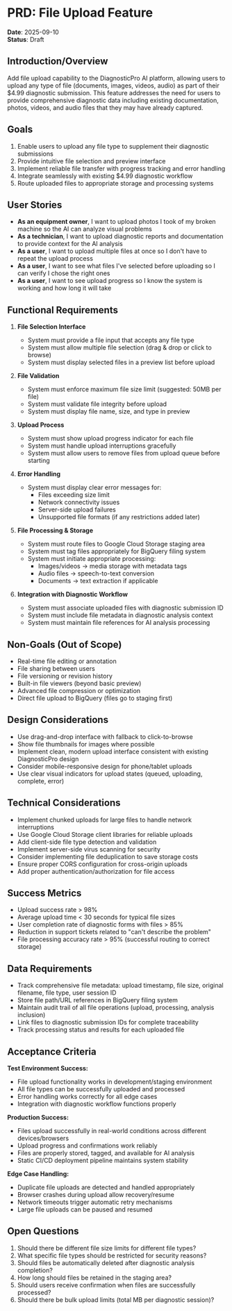 # PRD: File Upload Feature

**Date**: 2025-09-10  
**Status**: Draft

## Introduction/Overview

Add file upload capability to the DiagnosticPro AI platform, allowing users to upload any type of file (documents, images, videos, audio) as part of their $4.99 diagnostic submission. This feature addresses the need for users to provide comprehensive diagnostic data including existing documentation, photos, videos, and audio files that they may have already captured.

## Goals

1. Enable users to upload any file type to supplement their diagnostic submissions
2. Provide intuitive file selection and preview interface
3. Implement reliable file transfer with progress tracking and error handling
4. Integrate seamlessly with existing $4.99 diagnostic workflow
5. Route uploaded files to appropriate storage and processing systems

## User Stories

- **As an equipment owner**, I want to upload photos I took of my broken machine so the AI can analyze visual problems
- **As a technician**, I want to upload diagnostic reports and documentation to provide context for the AI analysis
- **As a user**, I want to upload multiple files at once so I don't have to repeat the upload process
- **As a user**, I want to see what files I've selected before uploading so I can verify I chose the right ones
- **As a user**, I want to see upload progress so I know the system is working and how long it will take

## Functional Requirements

1. **File Selection Interface**
   - System must provide a file input that accepts any file type
   - System must allow multiple file selection (drag & drop or click to browse)
   - System must display selected files in a preview list before upload

2. **File Validation**
   - System must enforce maximum file size limit (suggested: 50MB per file)
   - System must validate file integrity before upload
   - System must display file name, size, and type in preview

3. **Upload Process**
   - System must show upload progress indicator for each file
   - System must handle upload interruptions gracefully
   - System must allow users to remove files from upload queue before starting

4. **Error Handling**
   - System must display clear error messages for:
     - Files exceeding size limit
     - Network connectivity issues
     - Server-side upload failures
     - Unsupported file formats (if any restrictions added later)

5. **File Processing & Storage**
   - System must route files to Google Cloud Storage staging area
   - System must tag files appropriately for BigQuery filing system
   - System must initiate appropriate processing:
     - Images/videos → media storage with metadata tags
     - Audio files → speech-to-text conversion
     - Documents → text extraction if applicable

6. **Integration with Diagnostic Workflow**
   - System must associate uploaded files with diagnostic submission ID
   - System must include file metadata in diagnostic analysis context
   - System must maintain file references for AI analysis processing

## Non-Goals (Out of Scope)

- Real-time file editing or annotation
- File sharing between users
- File versioning or revision history
- Built-in file viewers (beyond basic preview)
- Advanced file compression or optimization
- Direct file upload to BigQuery (files go to staging first)

## Design Considerations

- Use drag-and-drop interface with fallback to click-to-browse
- Show file thumbnails for images where possible
- Implement clean, modern upload interface consistent with existing DiagnosticPro design
- Consider mobile-responsive design for phone/tablet uploads
- Use clear visual indicators for upload states (queued, uploading, complete, error)

## Technical Considerations

- Implement chunked uploads for large files to handle network interruptions
- Use Google Cloud Storage client libraries for reliable uploads
- Add client-side file type detection and validation
- Implement server-side virus scanning for security
- Consider implementing file deduplication to save storage costs
- Ensure proper CORS configuration for cross-origin uploads
- Add proper authentication/authorization for file access

## Success Metrics

- Upload success rate > 98%
- Average upload time < 30 seconds for typical file sizes
- User completion rate of diagnostic forms with files > 85%
- Reduction in support tickets related to "can't describe the problem"
- File processing accuracy rate > 95% (successful routing to correct storage)

## Data Requirements

- Track comprehensive file metadata: upload timestamp, file size, original filename, file type, user session ID
- Store file path/URL references in BigQuery filing system
- Maintain audit trail of all file operations (upload, processing, analysis inclusion)
- Link files to diagnostic submission IDs for complete traceability
- Track processing status and results for each uploaded file

## Acceptance Criteria

**Test Environment Success:**
- File upload functionality works in development/staging environment
- All file types can be successfully uploaded and processed
- Error handling works correctly for all edge cases
- Integration with diagnostic workflow functions properly

**Production Success:**
- Files upload successfully in real-world conditions across different devices/browsers
- Upload progress and confirmations work reliably
- Files are properly stored, tagged, and available for AI analysis
- Static CI/CD deployment pipeline maintains system stability

**Edge Case Handling:**
- Duplicate file uploads are detected and handled appropriately
- Browser crashes during upload allow recovery/resume
- Network timeouts trigger automatic retry mechanisms
- Large file uploads can be paused and resumed

## Open Questions

1. Should there be different file size limits for different file types?
2. What specific file types should be restricted for security reasons?
3. Should files be automatically deleted after diagnostic analysis completion?
4. How long should files be retained in the staging area?
5. Should users receive confirmation when files are successfully processed?
6. Should there be bulk upload limits (total MB per diagnostic session)?
